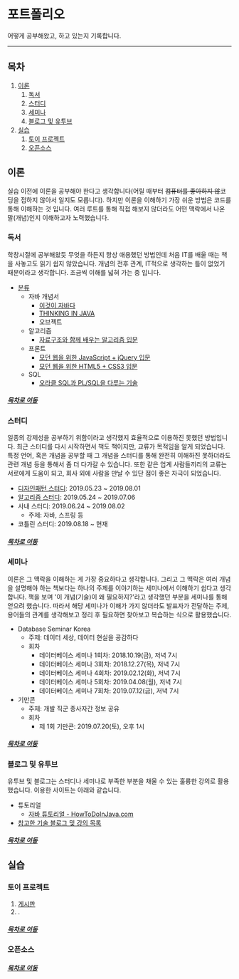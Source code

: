 포트폴리오
=======
어떻게 공부해왔고, 하고 있는지 기록합니다.
- - - -
## 목차
1. [이론](#이론)
	1. [독서](#독서)
	2. [스터디](#스터디)
	3. [세미나](#세미나)
	4. [블로그 및 유투브](#블로그-및-유투브)
2. [실습](#실습)
	1. [토이 프로젝트](#토이-프로젝트)
	2. [오픈소스](#오픈소스)

## 이론
실습 이전에 이론을 공부해야 한다고 생각합니다(어릴 때부터 ~~컴퓨터를 좋아하지 않~~코딩을 접하지 않아서 일지도 모릅니다). 하지만 이론을 이해하기 가장 쉬운 방법은 코드를 통해 이해하는 것 입니다. 여러 루트를 통해 직접 해보지 않더라도 어떤 맥락에서 나온 말(개념)인지 이해하고자 노력했습니다.  

### 독서
학창시절에 공부해왔듯 무엇을 하든지 항상 애용했던 방법인데 처음 IT를 배울 때는 책을 사놓고도 읽기 쉽지 않았습니다. 개념의 전후 관계, IT적으로 생각하는 틀이 없었기 때문이라고 생각합니다. 조금씩 이해를 넓혀 가는 중 입니다.  

* [분류](https://github.com/nara1030/portfolio/blob/master/docs/reading_list.md)
	* 자바 개념서
		* [이것이 자바다](https://github.com/nara1030/ThisIsJava/blob/master/README.md)
		* [THINKING IN JAVA](https://github.com/nara1030/thinkingInJava/blob/master/README.md)
		* 오브젝트
	* 알고리즘
		* [자료구조와 함께 배우는 알고리즘 입문](https://github.com/nara1030/Algorithm/blob/master/doIt_AlgorithmWithDataStructure/README.md)
	* 프론트
		* [모던 웹을 위한 JavaScript + jQuery 입문](https://github.com/nara1030/javascript_for_modern_web/blob/master/README.md)
		* [모던 웹을 위한 HTML5 + CSS3 입문](https://www.youtube.com/watch?v=XMipmINnMwI)
	* SQL
		* [오라클 SQL과 PL/SQL을 다루는 기술](https://github.com/nara1030/pl-sql/blob/master/README.md)

##### [목차로 이동](#목차)
		
### 스터디
일종의 강제성을 공부하기 위함이라고 생각했지 효율적으로 이용하진 못했던 방법입니다. 최근 스터디를 다시 시작하면서 책도 책이지만, 교류가 목적임을 알게 되었습니다. 특정 언어, 혹은 개념을 공부할 때 그 개념을 스터디를 통해 완전히 이해하진 못하더라도 관련 개념 등을 통해서 좀 더 다가갈 수 있습니다. 또한 같은 업계 사람들끼리의 교류는 서로에게 도움이 되고, 회사 외에 사람을 만날 수 있단 점이 좋은 자극이 되었습니다.  

* [디자인패턴 스터디](https://github.com/nara1030/DesignPattern/tree/master/study): 2019.05.23 ~ 2019.08.01
* [알고리즘 스터디](https://github.com/bulkwang-study/algol): 2019.05.24 ~ 2019.07.06
* 사내 스터디: 2019.06.24 ~ 2019.08.02
	* 주제: 자바, 스프링 등
* 코틀린 스터디: 2019.08.18 ~ 현재

##### [목차로 이동](#목차)
	
### 세미나
이론은 그 맥락을 이해하는 게 가장 중요하다고 생각합니다. 그리고 그 맥락은 여러 개념을 설명해야 하는 책보다는 하나의 주제를 이야기하는 세미나에서 이해하기 쉽다고 생각합니다. 책을 보며 '이 개념(기술)이 왜 필요하지?'라고 생각했던 부분을 세미나를 통해 얻으려 했습니다. 따라서 해당 세미나가 이해가 가지 않더라도 발표자가 전달하는 주제, 용어들의 관계를 생각해보고 정리 후 필요하면 찾아보고 복습하는 식으로 활용했습니다.  

* Database Seminar Korea
	* 주제: 데이터 세상, 데이터 현실을 공감하다
	* 회차
		* 데이터베이스 세미나 1회차: 2018.10.19(금), 저녁 7시
		* 데이터베이스 세미나 3회차: 2018.12.27(목), 저녁 7시
		* 데이터베이스 세미나 4회차: 2019.02.12(화), 저녁 7시
		* 데이터베이스 세미나 5회차: 2019.04.08(월), 저녁 7시
		* 데이터베이스 세미나 7회차: 2019.07.12(금), 저녁 7시
* 기만콘
	* 주제: 개발 직군 종사자간 정보 공유
	* 회차
		* 제 1회 기만콘: 2019.07.20(토), 오후 1시

##### [목차로 이동](#목차)
		
### 블로그 및 유투브
유투브 및 블로그는 스터디나 세미나로 부족한 부분을 채울 수 있는 훌륭한 강의로 활용했습니다. 이용한 사이트는 아래와 같습니다. 

* 튜토리얼
	* [자바 튜토리얼 - HowToDoInJava.com](https://howtodoinjava.com/)
* [참고한 기술 블로그 및 강의 목록](https://github.com/nara1030/portfolio/blob/master/docs/tech_blog_and_lecture_list.md)

##### [목차로 이동](#목차)
	
## 실습

### 토이 프로젝트
1. [게시판](./docs/toy_project/notice_board.md)
2. .

##### [목차로 이동](#목차)

### 오픈소스

##### [목차로 이동](#목차)